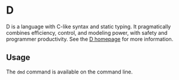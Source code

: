 # D

D is a language with C-like syntax and static typing. It pragmatically combines efficiency, control, and modeling power, with safety and programmer productivity. See the [D homepage](http://dlang.org/) for more information.

## Usage

The `dmd` command is available on the command line.
